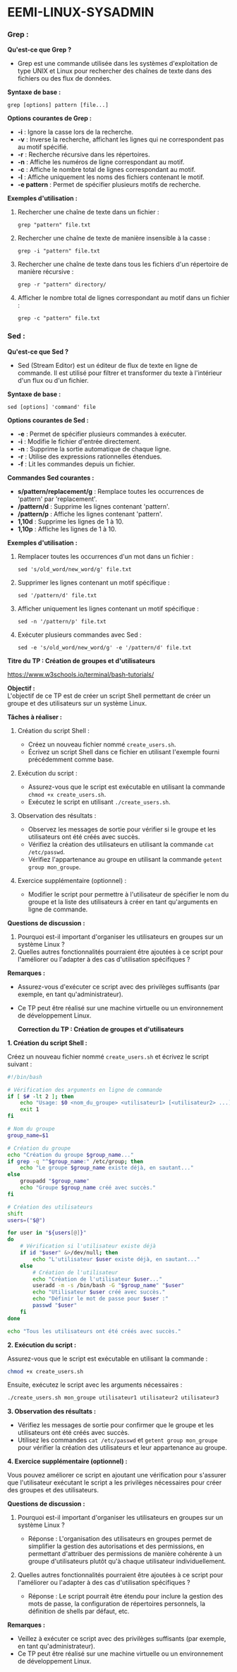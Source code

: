 # EEMI-LINUX-SYSADMIN

### Grep :

**Qu'est-ce que Grep ?**
- Grep est une commande utilisée dans les systèmes d'exploitation de type UNIX et Linux pour rechercher des chaînes de texte dans des fichiers ou des flux de données.

**Syntaxe de base :**
```
grep [options] pattern [file...]
```

**Options courantes de Grep :**
- **-i** : Ignore la casse lors de la recherche.
- **-v** : Inverse la recherche, affichant les lignes qui ne correspondent pas au motif spécifié.
- **-r** : Recherche récursive dans les répertoires.
- **-n** : Affiche les numéros de ligne correspondant au motif.
- **-c** : Affiche le nombre total de lignes correspondant au motif.
- **-l** : Affiche uniquement les noms des fichiers contenant le motif.
- **-e pattern** : Permet de spécifier plusieurs motifs de recherche.

**Exemples d'utilisation :**
1. Rechercher une chaîne de texte dans un fichier :
   ```
   grep "pattern" file.txt
   ```

2. Rechercher une chaîne de texte de manière insensible à la casse :
   ```
   grep -i "pattern" file.txt
   ```

3. Rechercher une chaîne de texte dans tous les fichiers d'un répertoire de manière récursive :
   ```
   grep -r "pattern" directory/
   ```

4. Afficher le nombre total de lignes correspondant au motif dans un fichier :
   ```
   grep -c "pattern" file.txt
   ```

### Sed :

**Qu'est-ce que Sed ?**
- Sed (Stream Editor) est un éditeur de flux de texte en ligne de commande. Il est utilisé pour filtrer et transformer du texte à l'intérieur d'un flux ou d'un fichier.

**Syntaxe de base :**
```
sed [options] 'command' file
```

**Options courantes de Sed :**
- **-e** : Permet de spécifier plusieurs commandes à exécuter.
- **-i** : Modifie le fichier d'entrée directement.
- **-n** : Supprime la sortie automatique de chaque ligne.
- **-r** : Utilise des expressions rationnelles étendues.
- **-f** : Lit les commandes depuis un fichier.

**Commandes Sed courantes :**
- **s/pattern/replacement/g** : Remplace toutes les occurrences de 'pattern' par 'replacement'.
- **/pattern/d** : Supprime les lignes contenant 'pattern'.
- **/pattern/p** : Affiche les lignes contenant 'pattern'.
- **1,10d** : Supprime les lignes de 1 à 10.
- **1,10p** : Affiche les lignes de 1 à 10.

**Exemples d'utilisation :**
1. Remplacer toutes les occurrences d'un mot dans un fichier :
   ```
   sed 's/old_word/new_word/g' file.txt
   ```

2. Supprimer les lignes contenant un motif spécifique :
   ```
   sed '/pattern/d' file.txt
   ```

3. Afficher uniquement les lignes contenant un motif spécifique :
   ```
   sed -n '/pattern/p' file.txt
   ```

4. Exécuter plusieurs commandes avec Sed :
   ```
   sed -e 's/old_word/new_word/g' -e '/pattern/d' file.txt
   ```



**Titre du TP : Création de groupes et d'utilisateurs**

https://www.w3schools.io/terminal/bash-tutorials/ 

**Objectif :**  
L'objectif de ce TP est de créer un script Shell permettant de créer un groupe et des utilisateurs sur un système Linux.

**Tâches à réaliser :**

1. Création du script Shell :
   - Créez un nouveau fichier nommé `create_users.sh`.
   - Écrivez un script Shell dans ce fichier en utilisant l'exemple fourni précédemment comme base.

2. Exécution du script :
   - Assurez-vous que le script est exécutable en utilisant la commande `chmod +x create_users.sh`.
   - Exécutez le script en utilisant `./create_users.sh`.

3. Observation des résultats :
   - Observez les messages de sortie pour vérifier si le groupe et les utilisateurs ont été créés avec succès.
   - Vérifiez la création des utilisateurs en utilisant la commande `cat /etc/passwd`.
   - Vérifiez l'appartenance au groupe en utilisant la commande `getent group mon_groupe`.

4. Exercice supplémentaire (optionnel) :
   - Modifier le script pour permettre à l'utilisateur de spécifier le nom du groupe et la liste des utilisateurs à créer en tant qu'arguments en ligne de commande.

**Questions de discussion :**

1. Pourquoi est-il important d'organiser les utilisateurs en groupes sur un système Linux ?
2. Quelles autres fonctionnalités pourraient être ajoutées à ce script pour l'améliorer ou l'adapter à des cas d'utilisation spécifiques ?

**Remarques :**

- Assurez-vous d'exécuter ce script avec des privilèges suffisants (par exemple, en tant qu'administrateur).
- Ce TP peut être réalisé sur une machine virtuelle ou un environnement de développement Linux.

  **Correction du TP : Création de groupes et d'utilisateurs**

**1. Création du script Shell :**

Créez un nouveau fichier nommé `create_users.sh` et écrivez le script suivant :

```bash
#!/bin/bash

# Vérification des arguments en ligne de commande
if [ $# -lt 2 ]; then
    echo "Usage: $0 <nom_du_groupe> <utilisateur1> [<utilisateur2> ...]"
    exit 1
fi

# Nom du groupe
group_name=$1

# Création du groupe
echo "Création du groupe $group_name..."
if grep -q "^$group_name:" /etc/group; then
    echo "Le groupe $group_name existe déjà, en sautant..."
else
    groupadd "$group_name"
    echo "Groupe $group_name créé avec succès."
fi

# Création des utilisateurs
shift
users=("$@")

for user in "${users[@]}"
do
    # Vérification si l'utilisateur existe déjà
    if id "$user" &>/dev/null; then
        echo "L'utilisateur $user existe déjà, en sautant..."
    else
        # Création de l'utilisateur
        echo "Création de l'utilisateur $user..."
        useradd -m -s /bin/bash -G "$group_name" "$user"
        echo "Utilisateur $user créé avec succès."
        echo "Définir le mot de passe pour $user :"
        passwd "$user"
    fi
done

echo "Tous les utilisateurs ont été créés avec succès."
```

**2. Exécution du script :**

Assurez-vous que le script est exécutable en utilisant la commande :

```bash
chmod +x create_users.sh
```

Ensuite, exécutez le script avec les arguments nécessaires :

```bash
./create_users.sh mon_groupe utilisateur1 utilisateur2 utilisateur3
```

**3. Observation des résultats :**

- Vérifiez les messages de sortie pour confirmer que le groupe et les utilisateurs ont été créés avec succès.
- Utilisez les commandes `cat /etc/passwd` et `getent group mon_groupe` pour vérifier la création des utilisateurs et leur appartenance au groupe.

**4. Exercice supplémentaire (optionnel) :**

Vous pouvez améliorer ce script en ajoutant une vérification pour s'assurer que l'utilisateur exécutant le script a les privilèges nécessaires pour créer des groupes et des utilisateurs.

**Questions de discussion :**

1. Pourquoi est-il important d'organiser les utilisateurs en groupes sur un système Linux ?
   - Réponse : L'organisation des utilisateurs en groupes permet de simplifier la gestion des autorisations et des permissions, en permettant d'attribuer des permissions de manière cohérente à un groupe d'utilisateurs plutôt qu'à chaque utilisateur individuellement.

2. Quelles autres fonctionnalités pourraient être ajoutées à ce script pour l'améliorer ou l'adapter à des cas d'utilisation spécifiques ?
   - Réponse : Le script pourrait être étendu pour inclure la gestion des mots de passe, la configuration de répertoires personnels, la définition de shells par défaut, etc.

**Remarques :**

- Veillez à exécuter ce script avec des privilèges suffisants (par exemple, en tant qu'administrateur).
- Ce TP peut être réalisé sur une machine virtuelle ou un environnement de développement Linux.
